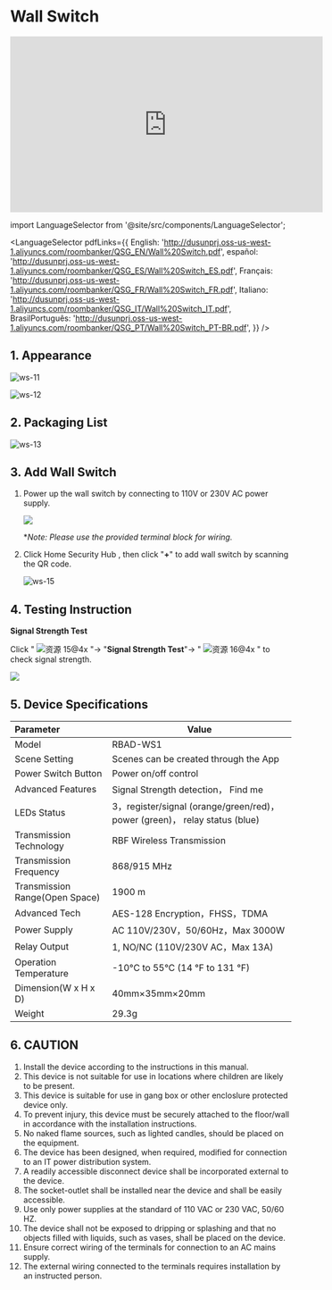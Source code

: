 # Wall Switch

<div class="centered-video">
<iframe width="560" height="315" src="https://www.youtube.com/embed/sTR1eejzWsk?si=ytDrijssuAqkMDnJ" title="YouTube video player" frameborder="0" allow="accelerometer; autoplay; clipboard-write; encrypted-media; gyroscope; picture-in-picture; web-share" allowfullscreen></iframe>
</div>

import LanguageSelector from '@site/src/components/LanguageSelector';

<LanguageSelector pdfLinks={{
  English: 'http://dusunprj.oss-us-west-1.aliyuncs.com/roombanker/QSG_EN/Wall%20Switch.pdf',
  español: 'http://dusunprj.oss-us-west-1.aliyuncs.com/roombanker/QSG_ES/Wall%20Switch_ES.pdf',
  Français: 'http://dusunprj.oss-us-west-1.aliyuncs.com/roombanker/QSG_FR/Wall%20Switch_FR.pdf',
  Italiano: 'http://dusunprj.oss-us-west-1.aliyuncs.com/roombanker/QSG_IT/Wall%20Switch_IT.pdf',
  BrasilPortuguês: 'http://dusunprj.oss-us-west-1.aliyuncs.com/roombanker/QSG_PT/Wall%20Switch_PT-BR.pdf',
}} />

## 1. Appearance

![ws-11](https://dusunprj.oss-us-west-1.aliyuncs.com/ws-11.png)

![ws-12](https://dusunprj.oss-us-west-1.aliyuncs.com/ws-12.png)

## 2. Packaging List

![ws-13](https://dusunprj.oss-us-west-1.aliyuncs.com/ws-13.png)

## 3. Add Wall Switch

1. Power up the wall switch by connecting to 110V or 230V AC power supply.

   ![](https://dusunprj.oss-us-west-1.aliyuncs.com/ws-14.png)

   **Note: Please use the provided terminal block for wiring.*

   

2. Click Home Security Hub , then click "**+**"  to add wall switch by scanning the QR code.

   ![ws-15](https://dusunprj.oss-us-west-1.aliyuncs.com/ws-15.png)

   

## 4. Testing Instruction

**Signal Strength Test**

Click  " ![资源 15@4x](https://dusunprj.oss-us-west-1.aliyuncs.com/%E8%B5%84%E6%BA%90%2015@4x.png) "→ "**Signal Strength Test**"→  " ![资源 16@4x](https://dusunprj.oss-us-west-1.aliyuncs.com/%E8%B5%84%E6%BA%90%2016@4x.png) "  to check signal strength.

![](https://dusunprj.oss-us-west-1.aliyuncs.com/MC-3.png)

## 5. Device Specifications

| Parameter                      | Value                                                        |
| :----------------------------- | ------------------------------------------------------------ |
| Model                          | RBAD-WS1                                                     |
| Scene Setting                  | Scenes can be created through the App                        |
| Power Switch Button            | Power on/off control                                         |
| Advanced Features              | Signal Strength detection， Find me                          |
| LEDs Status                    | 3，register/signal (orange/green/red)， power (green)， relay status (blue) |
| Transmission Technology        | RBF Wireless Transmission                                    |
| Transmission Frequency         | 868/915 MHz                                                  |
| Transmission Range(Open Space) | 1900 m                                                       |
| Advanced Tech                  | AES-128 Encryption，FHSS，TDMA                               |
| Power Supply                   | AC 110V/230V，50/60Hz，Max 3000W                             |
| Relay Output                   | 1, NO/NC (110V/230V AC，Max 13A)                             |
| Operation Temperature          | -10°C to 55°C (14 °F to 131 °F)                              |
| Dimension(W x H x D)           | 40mm×35mm×20mm                                               |
| Weight                         | 29.3g                                                        |

## 6. CAUTION

1. Install the device according to the instructions in this manual.
2. This device is not suitable for use in locations where children are likely to be present.
3. This device is suitable for use in gang box or other encloslure protected device only.
4. To prevent injury, this device must be securely attached to the floor/wall in accordance with the installation instructions.
5. No naked flame sources, such as lighted candles, should be placed on the equipment.
6. The device has been designed, when required, modified for connection to an IT power distribution system.
7. A readily accessible disconnect device shall be incorporated external to the device.
8. The socket-outlet shall be installed near the device and shall be easily accessible.
9. Use only power supplies at the standard of 110 VAC or 230 VAC, 50/60 HZ.
10. The device shall not be exposed to dripping or splashing and that no objects filled with liquids, such as vases, shall be placed on the device.
11. Ensure correct wiring of the terminals for connection to an AC mains supply.
12. The external wiring connected to the terminals requires installation by an instructed person.

